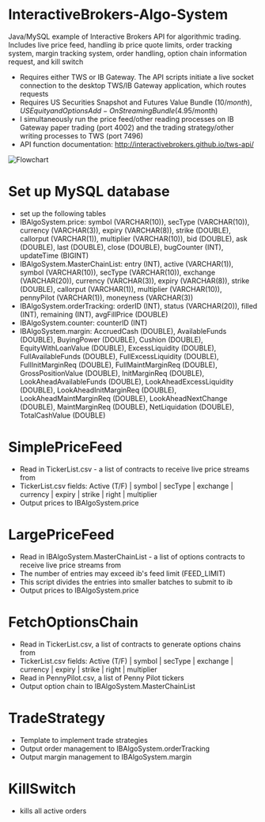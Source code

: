 # InteractiveBrokers-Algo-System
Java/MySQL example of Interactive Brokers API for algorithmic trading. Includes live price feed, handling ib price quote limits, order tracking system, margin tracking system, order handling, option chain information request, and kill switch
- Requires either TWS or IB Gateway. The API scripts initiate a live socket connection to the desktop TWS/IB Gateway application, which routes requests
- Requires US Securities Snapshot and Futures Value Bundle ($10/month), US Equity and Options Add-On Streaming Bundle ($4.95/month)
- I simultaneously run the price feed/other reading processes on IB Gateway paper trading (port 4002) and the trading strategy/other writing processes to TWS (port 7496)
- API function documentation: http://interactivebrokers.github.io/tws-api/

![Flowchart](https://github.com/rediar/InteractiveBrokers-Algo-System/blob/master/IB%20Algo%20Flowchart.png)


# Set up MySQL database
- set up the following tables
- IBAlgoSystem.price: symbol (VARCHAR(10)), secType (VARCHAR(10)), currency (VARCHAR(3)), expiry (VARCHAR(8)), strike (DOUBLE), callorput (VARCHAR(1)), multiplier (VARCHAR(10)), bid (DOUBLE), ask (DOUBLE), last (DOUBLE), close (DOUBLE), bugCounter (INT), updateTime (BIGINT)
- IBAlgoSystem.MasterChainList: entry (INT), active (VARCHAR(1)), symbol (VARCHAR(10)), secType (VARCHAR(10)), exchange (VARCHAR(20)), currency (VARCHAR(3)), expiry (VARCHAR(8)), strike (DOUBLE), callorput (VARCHAR(1)), multiplier (VARCHAR(10)), pennyPilot (VARCHAR(1)), moneyness (VARCHAR(3))
- IBAlgoSystem.orderTracking: orderID (INT), status (VARCHAR(20)), filled (INT), remaining (INT), avgFillPrice (DOUBLE)
- IBAlgoSystem.counter: counterID (INT)
- IBAlgoSystem.margin: AccruedCash (DOUBLE), AvailableFunds (DOUBLE), BuyingPower (DOUBLE), Cushion (DOUBLE), EquityWithLoanValue (DOUBLE), ExcessLiquidity (DOUBLE), FullAvailableFunds (DOUBLE), FullExcessLiquidity (DOUBLE), FullInitMarginReq (DOUBLE), FullMaintMarginReq (DOUBLE), GrossPositionValue (DOUBLE), InitMarginReq (DOUBLE), LookAheadAvailableFunds (DOUBLE), LookAheadExcessLiquidity (DOUBLE), LookAheadInitMarginReq (DOUBLE), LookAheadMaintMarginReq (DOUBLE), LookAheadNextChange (DOUBLE), MaintMarginReq (DOUBLE), NetLiquidation (DOUBLE), TotalCashValue (DOUBLE)

# SimplePriceFeed
- Read in TickerList.csv - a list of contracts to receive live price streams from
- TickerList.csv fields: Active (T/F) | symbol | secType | exchange | currency | expiry | strike | right | multiplier
- Output prices to IBAlgoSystem.price

# LargePriceFeed
- Read in IBAlgoSystem.MasterChainList - a list of options contracts to receive live price streams from
- The number of entries may exceed ib's feed limit (FEED_LIMIT)
- This script divides the entries into smaller batches to submit to ib
- Output prices to IBAlgoSystem.price

# FetchOptionsChain
- Read in TickerList.csv, a list of contracts to generate options chains from
- TickerList.csv fields: Active (T/F) | symbol | secType | exchange | currency | expiry | strike | right | multiplier
- Read in PennyPilot.csv, a list of Penny Pilot tickers
- Output option chain to IBAlgoSystem.MasterChainList

# TradeStrategy
- Template to implement trade strategies
- Output order management to IBAlgoSystem.orderTracking
- Output margin management to IBAlgoSystem.margin

# KillSwitch
- kills all active orders
